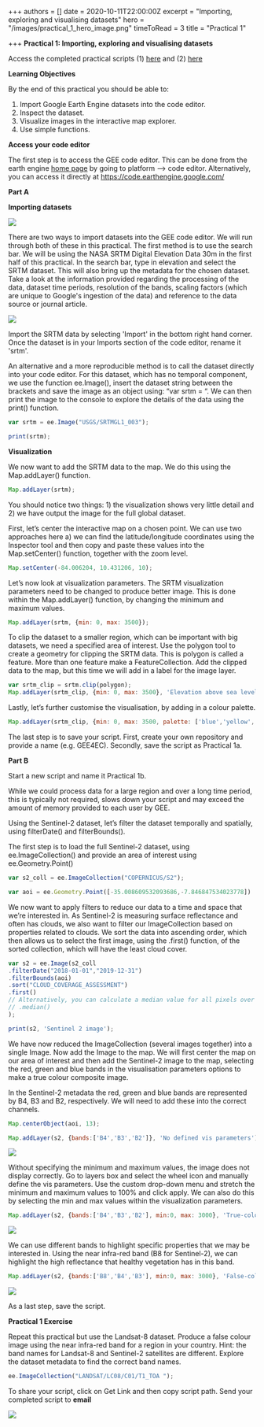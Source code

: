 +++
authors = []
date = 2020-10-11T22:00:00Z
excerpt = "Importing, exploring and visualising datasets"
hero = "/images/practical_1_hero_image.png"
timeToRead = 3
title = "Practical 1"

+++
**Practical 1: Importing, exploring and visualising datasets**

Access the completed practical scripts (1) [here](https://code.earthengine.google.com/?scriptPath=users%2Fjdmwhite%2FOTS-GEE4EC%3APractical_1%2FExploring_images) and (2) [here](https://code.earthengine.google.com/?scriptPath=users%2Fjdmwhite%2FOTS-GEE4EC%3APractical_1%2FVisualising_images)

**Learning Objectives**

By the end of this practical you should be able to:

1. Import Google Earth Engine datasets into the code editor.
2. Inspect the dataset.
3. Visualize images in the interactive map explorer.
4. Use simple functions.

**Access your code editor**

The first step is to access the GEE code editor. This can be done from the earth engine [home page](https://earthengine.google.com/) by going to platform --> code editor. Alternatively, you can access it directly at https://code.earthengine.google.com/

**Part A**

**Importing datasets**

![](/images/practical_1_importing_image.png)

There are two ways to import datasets into the GEE code editor. We will run through both of these in this practical. The first method is to use the search bar. We will be using the NASA SRTM Digital Elevation Data 30m in the first half of this practical. In the search bar, type in elevation and select the SRTM dataset. This will also bring up the metadata for the chosen dataset. Take a look at the information provided regarding the processing of the data, dataset time periods, resolution of the bands, scaling factors (which are unique to Google's ingestion of the data) and reference to the data source or journal article.

![](/images/practical_1_importing_image2.png)

Import the SRTM data by selecting 'Import' in the bottom right hand corner. Once the dataset is in your Imports section of the code editor, rename it 'srtm'.

An alternative and a more reproducible method is to call the dataset directly into your code editor. For this dataset, which has no temporal component, we use the function ee.Image(), insert the dataset string between the brackets and save the image as an object using: “var srtm = “. We can then print the image to the console to explore the details of the data using the print() function.

```js
var srtm = ee.Image("USGS/SRTMGL1_003");

print(srtm);
```

**Visualization**

We now want to add the SRTM data to the map. We do this using the Map.addLayer() function.

```js
Map.addLayer(srtm);
```

You should notice two things: 1) the visualization shows very little detail and 2) we have output the image for the full global dataset.

First, let’s center the interactive map on a chosen point. We can use two approaches here a) we can find the latitude/longitude coordinates using the Inspector tool and then copy and paste these values into the Map.setCenter() function, together with the zoom level.

```js
Map.setCenter(-84.006204, 10.431206, 10);
```

Let’s now look at visualization parameters. The SRTM visualization parameters need to be changed to produce better image. This is done within the Map.addLayer() function, by changing the minimum and maximum values.

```js
Map.addLayer(srtm, {min: 0, max: 3500});
```

To clip the dataset to a smaller region, which can be important with big datasets, we need a specified area of interest. Use the polygon tool to create a geometry for clipping the SRTM data. This is polygon is called a feature. More than one feature make a FeatureCollection. Add the clipped data to the map, but this time we will add in a label for the image layer.

```js
var srtm_clip = srtm.clip(polygon);
Map.addLayer(srtm_clip, {min: 0, max: 3500}, 'Elevation above sea level');
```

Lastly, let’s further customise the visualisation, by adding in a colour palette.

```js
Map.addLayer(srtm_clip, {min: 0, max: 3500, palette: ['blue','yellow','red']},'Elevation above sea level (palette)');
```

The last step is to save your script. First, create your own repository and provide a name (e.g. GEE4EC). Secondly, save the script as Practical 1a.

**Part B**

Start a new script and name it Practical 1b.

While we could process data for a large region and over a long time period, this is typically not required, slows down your script and may exceed the amount of memory provided to each user by GEE.

Using the Sentinel-2 dataset, let’s filter the dataset temporally and spatially, using filterDate() and filterBounds().

The first step is to load the full Sentinel-2 dataset, using ee.ImageCollection() and provide an area of interest using ee.Geometry.Point()

```js
var s2_coll = ee.ImageCollection("COPERNICUS/S2");

var aoi = ee.Geometry.Point([-35.008609532093686,-7.846847534023778])
```

We now want to apply filters to reduce our data to a time and space that we’re interested in. As Sentinel-2 is measuring surface reflectance and often has clouds, we also want to filter our ImageCollection based on properties related to clouds. We sort the data into ascending order, which then allows us to select the first image, using the .first() function, of the sorted collection, which will have the least cloud cover.

```js
var s2 = ee.Image(s2_coll
.filterDate("2018-01-01","2019-12-31")
.filterBounds(aoi)
.sort("CLOUD_COVERAGE_ASSESSMENT")
.first()
// Alternatively, you can calculate a median value for all pixels over the time period
// .median()
);

print(s2, 'Sentinel 2 image');
```

We have now reduced the ImageCollection (several images together) into a single Image. Now add the Image to the map. We will first center the map on our area of interest and then add the Sentinel-2 image to the map, selecting the red, green and blue bands in the visualisation parameters options to make a true colour composite image.

In the Sentinel-2 metadata the red, green and blue bands are represented by B4, B3 and B2, respectively. We will need to add these into the correct channels.

```js
Map.centerObject(aoi, 13);

Map.addLayer(s2, {bands:['B4','B3','B2']}, 'No defined vis parameters');
```

![](/images/practical_1_no_vis.png)

Without specifying the minimum and maximum values, the image does not display correctly. Go to layers box and select the wheel icon and manually define the vis parameters. Use the custom drop-down menu and stretch the minimum and maximum values to 100% and click apply. We can also do this by selecting the min and max values within the visualization parameters.

```js
Map.addLayer(s2, {bands:['B4','B3','B2'], min:0, max: 3000}, 'True-colour');
```

![](/images/practical_1_true.png)

We can use different bands to highlight specific properties that we may be interested in. Using the near infra-red band (B8 for Sentinel-2), we can highlight the high reflectance that healthy vegetation has in this band.

```js
Map.addLayer(s2, {bands:['B8','B4','B3'], min:0, max: 3000}, 'False-colour');
```

![](/images/practical_1_false.png)

As a last step, save the script.

**Practical 1 Exercise**

Repeat this practical but use the Landsat-8 dataset. Produce a false colour image using the near infra-red band for a region in your country. Hint: the band names for Landsat-8 and Sentinel-2 satellites are different. Explore the dataset metadata to find the correct band names.

```js
ee.ImageCollection("LANDSAT/LC08/C01/T1_TOA ");
```

To share your script, click on Get Link and then copy script path. Send your completed script to **email**

![](/images/practical_1_script_path.png)